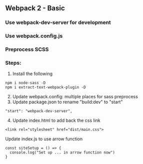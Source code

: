 ## Webpack 2 - Basic

### Use webpack-dev-server for development
### Use webpack.config.js
### Preprocess SCSS 

### Steps:
1. Install the following 
  ```
  npm i node-sass -D
  npm i extract-text-webpack-plugin -D
  ```
2. Update webpack.config: multiple places for sass preprocess
3. Update package.json to rename "build:dev" to "start"
  ```
  "start": "webpack-dev-server",
  ```
4. Update index.html to add back the css link
  ```
  <link rel="stylesheet" href="dist/main.css">
  ```

Update index.js to use arrow function
  ```
  const siteSetup = () => {
    console.log("Set up ... in arrow function now")
  }
  ```
